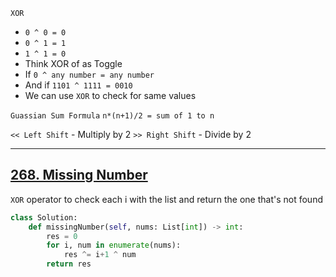 `XOR`
- `0 ^ 0 = 0`
- `0 ^ 1 = 1`
- `1 ^ 1 = 0`
- Think XOR of as  Toggle
- If `0 ^ any number = any number`
- And if `1101 ^ 1111 = 0010`
- We can use `XOR` to check for same values

`Guassian Sum Formula`
`n*(n+1)/2 = sum of 1 to n`

`<< Left Shift` - Multiply by 2
`>> Right Shift` - Divide by 2

---

## [268. Missing Number](https://leetcode.com/problems/missing-number/)
`XOR` operator to check each i with the list and return the one that's not found

```python
class Solution:
    def missingNumber(self, nums: List[int]) -> int:
        res = 0
        for i, num in enumerate(nums):
            res ^= i+1 ^ num
        return res
```

